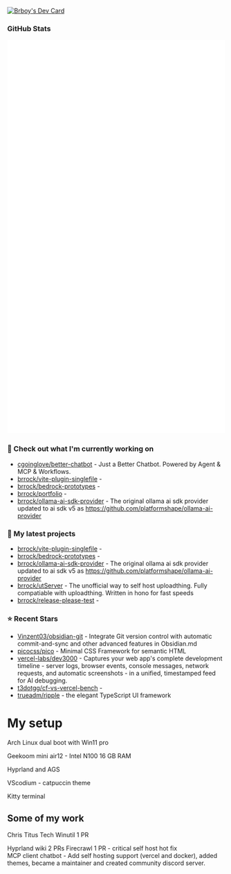 <a href="https://app.daily.dev/brboy"><img src="https://api.daily.dev/devcards/v2/4Od30842NXiIC3it6dfHG.png?r=60c&type=default" width="356" alt="Brboy's Dev Card"/></a>
### GitHub Stats

<p align="left"><img src="https://raw.githubusercontent.com/brrock/brrock/main/github-metrics.svg" /></p>

### 👷 Check out what I'm currently working on

- [cgoinglove/better-chatbot](https://github.com/cgoinglove/better-chatbot) - Just a Better Chatbot. Powered by Agent &amp; MCP &amp; Workflows.
- [brrock/vite-plugin-singlefile](https://github.com/brrock/vite-plugin-singlefile) - 
- [brrock/bedrock-prototypes](https://github.com/brrock/bedrock-prototypes) - 
- [brrock/portfolio](https://github.com/brrock/portfolio) - 
- [brrock/ollama-ai-sdk-provider](https://github.com/brrock/ollama-ai-sdk-provider) - The original ollama ai sdk provider updated to ai sdk v5 as https://github.com/platformshape/ollama-ai-provider
### 🌱 My latest projects

- [brrock/vite-plugin-singlefile](https://github.com/brrock/vite-plugin-singlefile) - 
- [brrock/bedrock-prototypes](https://github.com/brrock/bedrock-prototypes) - 
- [brrock/ollama-ai-sdk-provider](https://github.com/brrock/ollama-ai-sdk-provider) - The original ollama ai sdk provider updated to ai sdk v5 as https://github.com/platformshape/ollama-ai-provider
- [brrock/utServer](https://github.com/brrock/utServer) - The unofficial way to self host uploadthing. Fully compatiable with uploadthing. Written in hono for fast speeds
- [brrock/release-please-test](https://github.com/brrock/release-please-test) - 
### ⭐ Recent Stars

- [Vinzent03/obsidian-git](https://github.com/Vinzent03/obsidian-git) - Integrate Git version control with automatic commit-and-sync and other advanced features in Obsidian.md
- [picocss/pico](https://github.com/picocss/pico) - Minimal CSS Framework for semantic HTML
- [vercel-labs/dev3000](https://github.com/vercel-labs/dev3000) - Captures your web app&#39;s complete development timeline - server logs, browser events, console messages, network requests, and automatic screenshots - in a unified, timestamped feed for AI debugging.
- [t3dotgg/cf-vs-vercel-bench](https://github.com/t3dotgg/cf-vs-vercel-bench) - 
- [trueadm/ripple](https://github.com/trueadm/ripple) - the elegant TypeScript UI framework
# My setup

Arch Linux dual boot with Win11 pro

Geekoom mini air12 - Intel N100 16 GB RAM

Hyprland and AGS 

VScodium - catpuccin theme

Kitty terminal

## Some of my work

Chris Titus Tech Winutil 1 PR

Hyprland wiki 2 PRs
Firecrawl 1 PR - critical self host hot fix <br/>
MCP client chatbot - Add self hosting support (vercel and docker), added themes, became a maintainer and created community discord server.